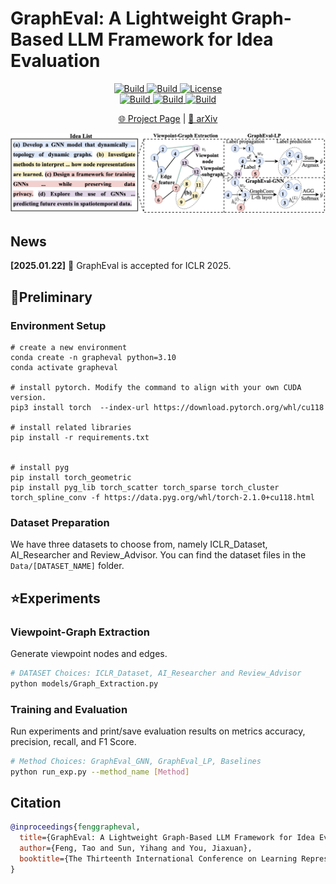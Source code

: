 # GraphEval: A Lightweight Graph-Based LLM Framework for Idea Evaluation

<p align="center">
    <a href="https://ulab-uiuc.github.io/GraphEval/">
        <img alt="Build" src="https://img.shields.io/badge/Project-Page-blue">
    </a>
    <a href="https://openreview.net/pdf?id=5RUM1aIdok">
        <img alt="Build" src="https://img.shields.io/badge/arXiv-2410.11001-red?logo=arxiv">
    </a>
    <!-- <a href="xxx">
        <img alt="Build" src="https://img.shields.io/badge/Twitter-black?logo=X">
    </a> -->
    <a href="https://github.com/ulab-uiuc/GraphEval/blob/master/LICENSE">
        <img alt="License" src="https://img.shields.io/badge/LICENSE-MIT-green">
    </a>
    <br>
    <a href="https://github.com/ulab-uiuc/GraphEval">
        <img alt="Build" src="https://img.shields.io/github/stars/ulab-uiuc/GraphEval">
    </a>
    <a href="https://github.com/ulab-uiuc/GraphEval">
        <img alt="Build" src="https://img.shields.io/github/forks/ulab-uiuc/GraphEval">
    </a>
    <a href="https://github.com/ulab-uiuc/GraphEval">
        <img alt="Build" src="https://img.shields.io/github/issues/ulab-uiuc/GraphEval">
    </a>
</p>


<p align="center">
    <a href="https://ulab-uiuc.github.io/GraphEval/">🌐 Project Page</a> |
    <a href="https://arxiv.org/abs/2503.12600">📜 arXiv</a>
    <!-- <a href="xxx">📮 Twitter Post</a> -->
<p>


<!-- ![Method](./figures/model.png) -->

<div align="center">
  <img src="./figures/model.png" width="700" alt="GoR">
</div>



## News

**[2025.01.22]** 🌟 GraphEval is accepted for ICLR 2025.



## 📌Preliminary


### Environment Setup

```shell
# create a new environment
conda create -n grapheval python=3.10
conda activate grapheval

# install pytorch. Modify the command to align with your own CUDA version.
pip3 install torch  --index-url https://download.pytorch.org/whl/cu118

# install related libraries
pip install -r requirements.txt


# install pyg
pip install torch_geometric
pip install pyg_lib torch_scatter torch_sparse torch_cluster torch_spline_conv -f https://data.pyg.org/whl/torch-2.1.0+cu118.html

```

### Dataset Preparation

We have three datasets to choose from, namely ICLR_Dataset, AI_Researcher and Review_Advisor.
You can find the dataset files in the `Data/[DATASET_NAME]` folder.


## ⭐Experiments


### Viewpoint-Graph Extraction

Generate viewpoint nodes and edges.

```bash
# DATASET Choices: ICLR_Dataset, AI_Researcher and Review_Advisor
python models/Graph_Extraction.py
```


### Training and Evaluation

Run experiments and print/save evaluation results on metrics accuracy, precision, recall, and F1 Score.


```bash
# Method Choices: GraphEval_GNN, GraphEval_LP, Baselines
python run_exp.py --method_name [Method]
```




## Citation

```bibtex
@inproceedings{fenggrapheval,
  title={GraphEval: A Lightweight Graph-Based LLM Framework for Idea Evaluation},
  author={Feng, Tao and Sun, Yihang and You, Jiaxuan},
  booktitle={The Thirteenth International Conference on Learning Representations}
}
```


<!-- <picture>
<source media="(prefers-color-scheme: dark)" srcset="https://api.star-history.com/svg?repos=ulab-uiuc%2FGraphEval&theme=dark&type=Date">
<img width="100%" src="https://api.star-history.com/svg?repos=ulab-uiuc%2FGraphEval&type=Date">
</picture> -->

